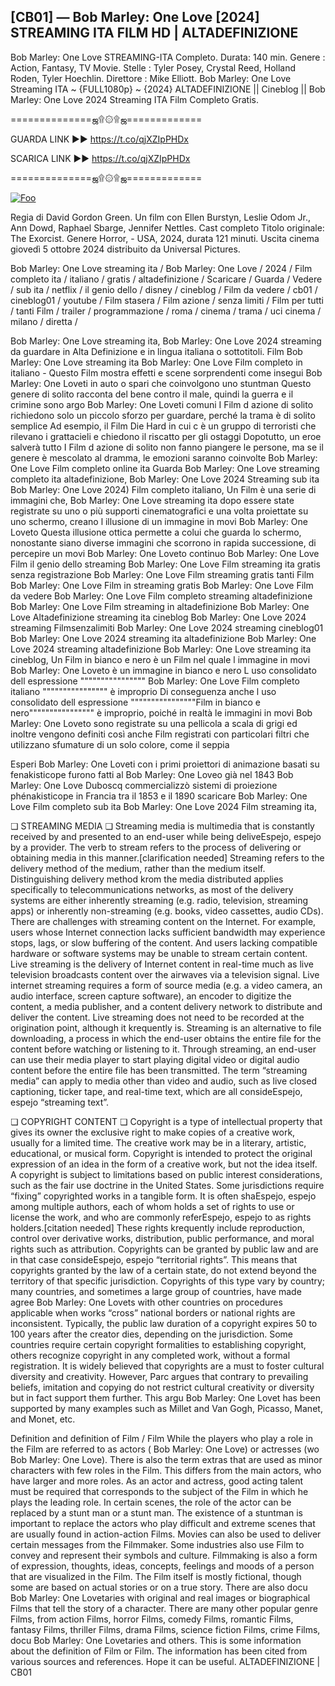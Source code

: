 ## [CB01] — Bob Marley: One Love [2024] STREAMING ITA FILM HD | ALTADEFINIZIONE

Bob Marley: One Love STREAMING-ITA Completo. Durata: 140 min. Genere : Action, Fantasy, TV Movie. Stelle : Tyler Posey, Crystal Reed, Holland Roden, Tyler Hoechlin. Direttore : Mike Elliott. Bob Marley: One Love Streaming ITA ~ {FULL1080p} ~ {2024} ALTADEFINIZIONE || Cineblog || Bob Marley: One Love 2024 Streaming ITA Film Completo Gratis.

==============ஜ۩۞۩ஜ=============

GUARDA LINK ►► https://t.co/qjXZIpPHDx

SCARICA LINK ►► https://t.co/qjXZIpPHDx

==============ஜ۩۞۩ஜ=============

<p dir="auto"><a href="https://t.co/qjXZIpPHDx" rel="nofollow"><img src="https://camo.githubusercontent.com/917e6ed5c302499242165dcc02bdbce85c075fd21b35918eb9c0b771855261b8/68747470733a2f2f7374617469632e7769787374617469632e636f6d2f6d656469612f6232343966395f61646163386637306662336634356238383639313639366337376465313866337e6d76322e676966" alt="Foo" style="max-width: 100%;"></a></p>

Regia di David Gordon Green. Un film con Ellen Burstyn, Leslie Odom Jr., Ann Dowd, Raphael Sbarge, Jennifer Nettles. Cast completo Titolo originale: The Exorcist. Genere Horror, - USA, 2024, durata 121 minuti. Uscita cinema giovedì 5 ottobre 2024 distribuito da Universal Pictures.

Bob Marley: One Love streaming ita / Bob Marley: One Love / 2024 / Film completo ita / italiano / gratis / altadefinizione / Scaricare / Guarda / Vedere / sub ita / netflix / il genio dello / disney / cineblog / Film da vedere / cb01 / cineblog01 / youtube / Film stasera / Film azione / senza limiti / Film per tutti / tanti Film / trailer / programmazione / roma / cinema / trama / uci cinema / milano / diretta /

Bob Marley: One Love streaming ita, Bob Marley: One Love 2024 streaming da guardare in Alta Definizione e in lingua italiana o sottotitoli. Film Bob Marley: One Love streaming ita Bob Marley: One Love Film completo in italiano - Questo Film mostra effetti e scene sorprendenti come insegui Bob Marley: One Loveti in auto o spari che coinvolgono uno stuntman Questo genere di solito racconta del bene contro il male, quindi la guerra e il crimine sono argo Bob Marley: One Loveti comuni I Film d azione di solito richiedono solo un piccolo sforzo per guardare, perché la trama è di solito semplice Ad esempio, il Film Die Hard in cui c è un gruppo di terroristi che rilevano i grattacieli e chiedono il riscatto per gli ostaggi Dopotutto, un eroe salverà tutto I Film d azione di solito non fanno piangere le persone, ma se il genere è mescolato al dramma, le emozioni saranno coinvolte Bob Marley: One Love Film completo online ita Guarda Bob Marley: One Love streaming completo ita altadefinizione, Bob Marley: One Love 2024 Streaming sub ita Bob Marley: One Love 2024) Film completo italiano, Un Film è una serie di immagini che, Bob Marley: One Love streaming ita dopo essere state registrate su uno o più supporti cinematografici e una volta proiettate su uno schermo, creano l illusione di un immagine in movi Bob Marley: One Loveto Questa illusione ottica permette a colui che guarda lo schermo, nonostante siano diverse immagini che scorrono in rapida successione, di percepire un movi Bob Marley: One Loveto continuo Bob Marley: One Love Film il genio dello streaming Bob Marley: One Love Film streaming ita gratis senza registrazione Bob Marley: One Love Film streaming gratis tanti Film Bob Marley: One Love Film in streaming gratis Bob Marley: One Love Film da vedere Bob Marley: One Love Film completo streaming altadefinizione Bob Marley: One Love Film streaming in altadefinizione Bob Marley: One Love Altadefinizione streaming ita cineblog Bob Marley: One Love 2024 streaming Filmsenzalimiti Bob Marley: One Love 2024 streaming cineblog01 Bob Marley: One Love 2024 streaming ita altadefinizione Bob Marley: One Love 2024 streaming altadefinizione Bob Marley: One Love streaming ita cineblog, Un Film in bianco e nero è un Film nel quale l immagine in movi Bob Marley: One Loveto è un immagine in bianco e nero L uso consolidato dell espressione """""""""""""""" Bob Marley: One Love Film completo italiano """""""""""""""" è improprio Di conseguenza anche l uso consolidato dell espressione """"""""""""""""Film in bianco e nero"""""""""""""""" è improprio, poiché in realtà le immagini in movi Bob Marley: One Loveto sono registrate su una pellicola a scala di grigi ed inoltre vengono definiti così anche Film registrati con particolari filtri che utilizzano sfumature di un solo colore, come il seppia

Esperi Bob Marley: One Loveti con i primi proiettori di animazione basati su fenakisticope furono fatti al Bob Marley: One Loveo già nel 1843 Bob Marley: One Love Duboscq commercializzò sistemi di proiezione phénakisticope in Francia tra il 1853 e il 1890 scaricare Bob Marley: One Love Film completo sub ita Bob Marley: One Love 2024 Film streaming ita,

❏ STREAMING MEDIA ❏ Streaming media is multimedia that is constantly received by and presented to an end-user while being deliveEspejo, espejo by a provider. The verb to stream refers to the process of delivering or obtaining media in this manner.[clarification needed] Streaming refers to the delivery method of the medium, rather than the medium itself. Distinguishing delivery method krom the media distributed applies specifically to telecommunications networks, as most of the delivery systems are either inherently streaming (e.g. radio, television, streaming apps) or inherently non-streaming (e.g. books, video cassettes, audio CDs). There are challenges with streaming content on the Internet. For example, users whose Internet connection lacks sufficient bandwidth may experience stops, lags, or slow buffering of the content. And users lacking compatible hardware or software systems may be unable to stream certain content. Live streaming is the delivery of Internet content in real-time much as live television broadcasts content over the airwaves via a television signal. Live internet streaming requires a form of source media (e.g. a video camera, an audio interface, screen capture software), an encoder to digitize the content, a media publisher, and a content delivery network to distribute and deliver the content. Live streaming does not need to be recorded at the origination point, although it krequently is. Streaming is an alternative to file downloading, a process in which the end-user obtains the entire file for the content before watching or listening to it. Through streaming, an end-user can use their media player to start playing digital video or digital audio content before the entire file has been transmitted. The term “streaming media” can apply to media other than video and audio, such as live closed captioning, ticker tape, and real-time text, which are all consideEspejo, espejo “streaming text”.

❏ COPYRIGHT CONTENT ❏ Copyright is a type of intellectual property that gives its owner the exclusive right to make copies of a creative work, usually for a limited time. The creative work may be in a literary, artistic, educational, or musical form. Copyright is intended to protect the original expression of an idea in the form of a creative work, but not the idea itself. A copyright is subject to limitations based on public interest considerations, such as the fair use doctrine in the United States. Some jurisdictions require “fixing” copyrighted works in a tangible form. It is often shaEspejo, espejo among multiple authors, each of whom holds a set of rights to use or license the work, and who are commonly referEspejo, espejo to as rights holders.[citation needed] These rights krequently include reproduction, control over derivative works, distribution, public performance, and moral rights such as attribution. Copyrights can be granted by public law and are in that case consideEspejo, espejo “territorial rights”. This means that copyrights granted by the law of a certain state, do not extend beyond the territory of that specific jurisdiction. Copyrights of this type vary by country; many countries, and sometimes a large group of countries, have made agree Bob Marley: One Lovets with other countries on procedures applicable when works “cross” national borders or national rights are inconsistent. Typically, the public law duration of a copyright expires 50 to 100 years after the creator dies, depending on the jurisdiction. Some countries require certain copyright formalities to establishing copyright, others recognize copyright in any completed work, without a formal registration. It is widely believed that copyrights are a must to foster cultural diversity and creativity. However, Parc argues that contrary to prevailing beliefs, imitation and copying do not restrict cultural creativity or diversity but in fact support them further. This argu Bob Marley: One Lovet has been supported by many examples such as Millet and Van Gogh, Picasso, Manet, and Monet, etc.

Definition and definition of Film / Film While the players who play a role in the Film are referred to as actors ( Bob Marley: One Love) or actresses (wo Bob Marley: One Love). There is also the term extras that are used as minor characters with few roles in the Film. This differs from the main actors, who have larger and more roles. As an actor and actress, good acting talent must be required that corresponds to the subject of the Film in which he plays the leading role. In certain scenes, the role of the actor can be replaced by a stunt man or a stunt man. The existence of a stuntman is important to replace the actors who play difficult and extreme scenes that are usually found in action-action Films. Movies can also be used to deliver certain messages from the Filmmaker. Some industries also use Film to convey and represent their symbols and culture. Filmmaking is also a form of expression, thoughts, ideas, concepts, feelings and moods of a person that are visualized in the Film. The Film itself is mostly fictional, though some are based on actual stories or on a true story. There are also docu Bob Marley: One Lovetaries with original and real images or biographical Films that tell the story of a character. There are many other popular genre Films, from action Films, horror Films, comedy Films, romantic Films, fantasy Films, thriller Films, drama Films, science fiction Films, crime Films, docu Bob Marley: One Lovetaries and others. This is some information about the definition of Film or Film. The information has been cited from various sources and references. Hope it can be useful. ALTADEFINIZIONE | CB01
